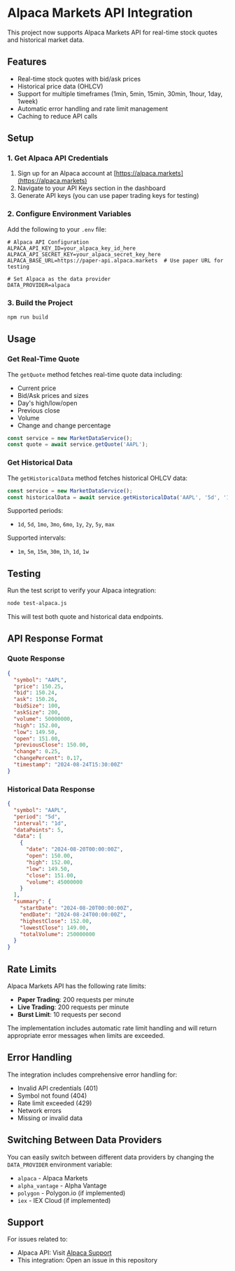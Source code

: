# Alpaca Markets API Integration

This project now supports Alpaca Markets API for real-time stock quotes and historical market data.

## Features

- Real-time stock quotes with bid/ask prices
- Historical price data (OHLCV)
- Support for multiple timeframes (1min, 5min, 15min, 30min, 1hour, 1day, 1week)
- Automatic error handling and rate limit management
- Caching to reduce API calls

## Setup

### 1. Get Alpaca API Credentials

1. Sign up for an Alpaca account at [https://alpaca.markets](https://alpaca.markets)
2. Navigate to your API Keys section in the dashboard
3. Generate API keys (you can use paper trading keys for testing)

### 2. Configure Environment Variables

Add the following to your `.env` file:

```env
# Alpaca API Configuration
ALPACA_API_KEY_ID=your_alpaca_key_id_here
ALPACA_API_SECRET_KEY=your_alpaca_secret_key_here
ALPACA_BASE_URL=https://paper-api.alpaca.markets  # Use paper URL for testing

# Set Alpaca as the data provider
DATA_PROVIDER=alpaca
```

### 3. Build the Project

```bash
npm run build
```

## Usage

### Get Real-Time Quote

The `getQuote` method fetches real-time quote data including:
- Current price
- Bid/Ask prices and sizes
- Day's high/low/open
- Previous close
- Volume
- Change and change percentage

```javascript
const service = new MarketDataService();
const quote = await service.getQuote('AAPL');
```

### Get Historical Data

The `getHistoricalData` method fetches historical OHLCV data:

```javascript
const service = new MarketDataService();
const historicalData = await service.getHistoricalData('AAPL', '5d', '1d');
```

Supported periods:
- `1d`, `5d`, `1mo`, `3mo`, `6mo`, `1y`, `2y`, `5y`, `max`

Supported intervals:
- `1m`, `5m`, `15m`, `30m`, `1h`, `1d`, `1w`

## Testing

Run the test script to verify your Alpaca integration:

```bash
node test-alpaca.js
```

This will test both quote and historical data endpoints.

## API Response Format

### Quote Response
```json
{
  "symbol": "AAPL",
  "price": 150.25,
  "bid": 150.24,
  "ask": 150.26,
  "bidSize": 100,
  "askSize": 200,
  "volume": 50000000,
  "high": 152.00,
  "low": 149.50,
  "open": 151.00,
  "previousClose": 150.00,
  "change": 0.25,
  "changePercent": 0.17,
  "timestamp": "2024-08-24T15:30:00Z"
}
```

### Historical Data Response
```json
{
  "symbol": "AAPL",
  "period": "5d",
  "interval": "1d",
  "dataPoints": 5,
  "data": [
    {
      "date": "2024-08-20T00:00:00Z",
      "open": 150.00,
      "high": 152.00,
      "low": 149.50,
      "close": 151.00,
      "volume": 45000000
    }
  ],
  "summary": {
    "startDate": "2024-08-20T00:00:00Z",
    "endDate": "2024-08-24T00:00:00Z",
    "highestClose": 152.00,
    "lowestClose": 149.00,
    "totalVolume": 250000000
  }
}
```

## Rate Limits

Alpaca Markets API has the following rate limits:
- **Paper Trading**: 200 requests per minute
- **Live Trading**: 200 requests per minute
- **Burst Limit**: 10 requests per second

The implementation includes automatic rate limit handling and will return appropriate error messages when limits are exceeded.

## Error Handling

The integration includes comprehensive error handling for:
- Invalid API credentials (401)
- Symbol not found (404)
- Rate limit exceeded (429)
- Network errors
- Missing or invalid data

## Switching Between Data Providers

You can easily switch between different data providers by changing the `DATA_PROVIDER` environment variable:

- `alpaca` - Alpaca Markets
- `alpha_vantage` - Alpha Vantage
- `polygon` - Polygon.io (if implemented)
- `iex` - IEX Cloud (if implemented)

## Support

For issues related to:
- Alpaca API: Visit [Alpaca Support](https://alpaca.markets/support)
- This integration: Open an issue in this repository